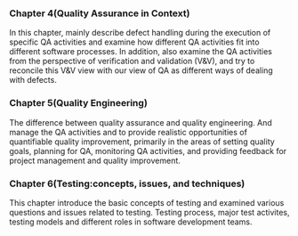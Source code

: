 ### Chapter 4(Quality Assurance in Context)

In this chapter, mainly describe defect handling during the execution of specific QA activities and examine 
how different QA activities fit into different software processes. In addition,  also examine the QA
activities from the perspective of verification and validation (V&V), and try to reconcile this V&V view 
with our view of QA as different ways of dealing with defects.

### Chapter 5(Quality Engineering)

The difference between quality assurance and quality engineering. And manage the QA activities and to provide 
realistic opportunities of quantifiable quality improvement, primarily in the areas of setting quality goals, 
planning for QA, monitoring QA activities, and providing feedback for project management and quality improvement.

### Chapter 6(Testing:concepts, issues, and techniques)

This chapter introduce the basic concepts of testing and examined various questions and issues related to testing. 
Testing process, major test activites, testing models and different roles in software development teams.
